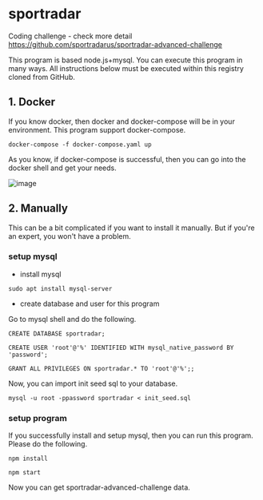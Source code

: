 # sportradar

Coding challenge - check more detail https://github.com/sportradarus/sportradar-advanced-challenge

This program is based node.js+mysql.
You can execute this program in many ways.
All instructions below must be executed within this registry cloned from GitHub.

## 1. Docker
If you know docker, then docker and docker-compose will be in your environment.
This program support docker-compose.

`docker-compose -f docker-compose.yaml up`

As you know, if docker-compose is successful, then you can go into the docker shell and get your needs.

![image](https://user-images.githubusercontent.com/43288800/232275073-079c5fe9-a28d-46ed-bcea-f47022add61a.png)

## 2. Manually
This can be a bit complicated if you want to install it manually.
But if you're an expert, you won't have a problem.


### setup mysql

- install mysql

`sudo apt install mysql-server`


- create database and user for this program

Go to mysql shell and do the following.

`CREATE DATABASE sportradar;`

`CREATE USER 'root'@'%' IDENTIFIED WITH mysql_native_password BY 'password';`

`GRANT ALL PRIVILEGES ON sportradar.* TO 'root'@'%';;`

Now, you can import init seed sql to your database.

`mysql -u root -ppassword sportradar < init_seed.sql`

### setup program
If you successfully install and setup mysql, then you can run this program.
Please do the following.

`npm install`

`npm start`

Now you can get sportradar-advanced-challenge data.
